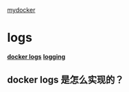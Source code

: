 
[mydocker](https://github.com/xianlubird/mydocker)


# logs
**[docker logs](https://docs.docker.com/engine/reference/commandline/logs/)**
**[logging](https://docs.docker.com/config/containers/logging/)**

## docker logs 是怎么实现的？
